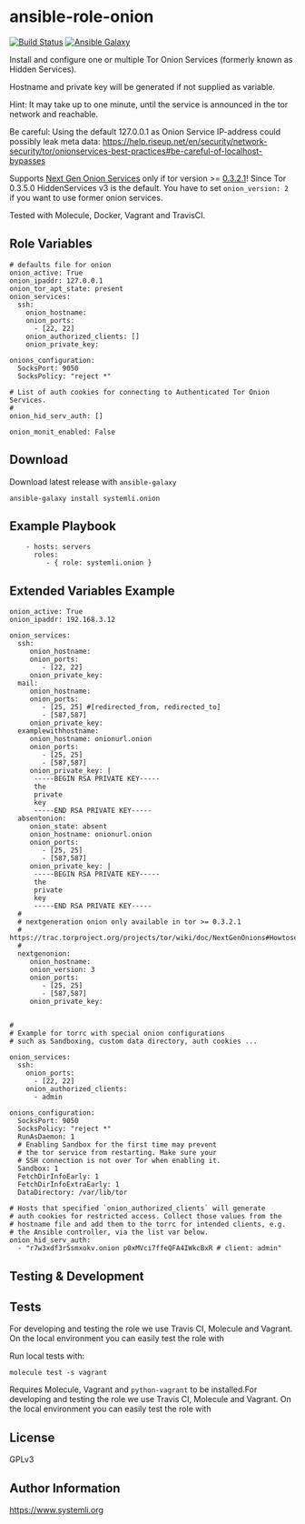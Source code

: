 ansible-role-onion
===========================

[![Build Status](https://travis-ci.org/systemli/ansible-role-onion.svg)](https://travis-ci.org/systemli/ansible-role-onion) [![Ansible Galaxy](http://img.shields.io/badge/ansible--galaxy-onion-blue.svg)](https://galaxy.ansible.com/systemli/onion/)


Install and configure one or multiple Tor Onion Services (formerly known as Hidden Services).

Hostname and private key will be generated if not supplied as variable.

Hint: It may take up to one minute, until the service is announced in the tor network and reachable.

Be careful: Using the default 127.0.0.1 as Onion Service IP-address could possibly leak meta data: https://help.riseup.net/en/security/network-security/tor/onionservices-best-practices#be-careful-of-localhost-bypasses

Supports [Next Gen Onion Services](https://trac.torproject.org/projects/tor/wiki/doc/NextGenOnions#Howtosetupyourownprop224service) only if tor version >= [0.3.2.1](https://blog.torproject.org/tor-0321-alpha-released-support-next-gen-onion-services-and-kist-scheduler)!
Since Tor 0.3.5.0 HiddenServices v3 is the default. You have to set `onion_version: 2` if you want to use former onion services.


Tested with Molecule, Docker, Vagrant and TravisCI.

Role Variables
--------------

```
# defaults file for onion
onion_active: True
onion_ipaddr: 127.0.0.1
onion_tor_apt_state: present
onion_services:
  ssh:
    onion_hostname:
    onion_ports:
      - [22, 22]
    onion_authorized_clients: []
    onion_private_key:

onions_configuration:
  SocksPort: 9050
  SocksPolicy: "reject *"

# List of auth cookies for connecting to Authenticated Tor Onion Services.
#
onion_hid_serv_auth: []

onion_monit_enabled: False
```

Download
--------

Download latest release with `ansible-galaxy`

	ansible-galaxy install systemli.onion

Example Playbook
----------------

```
    - hosts: servers
      roles:
         - { role: systemli.onion }
```

Extended Variables Example
--------------------------

```
onion_active: True
onion_ipaddr: 192.168.3.12

onion_services:
  ssh:
     onion_hostname:
     onion_ports:
        - [22, 22]
     onion_private_key:
  mail:
     onion_hostname:
     onion_ports:
        - [25, 25] #[redirected_from, redirected_to]
        - [587,587]
     onion_private_key:
  examplewithhostname:
     onion_hostname: onionurl.onion
     onion_ports:
        - [25, 25]
        - [587,587]
     onion_private_key: |
      -----BEGIN RSA PRIVATE KEY-----
      the
      private
      key
      -----END RSA PRIVATE KEY-----
  absentonion:
     onion_state: absent
     onion_hostname: onionurl.onion
     onion_ports:
        - [25, 25]
        - [587,587]
     onion_private_key: |
      -----BEGIN RSA PRIVATE KEY-----
      the
      private
      key
      -----END RSA PRIVATE KEY-----
  #
  # nextgeneration onion only available in tor >= 0.3.2.1
  # https://trac.torproject.org/projects/tor/wiki/doc/NextGenOnions#Howtosetupyourownprop224service
  #
  nextgenonion:
     onion_hostname:
     onion_version: 3
     onion_ports:
        - [25, 25] 
        - [587,587]
     onion_private_key:


#
# Example for torrc with special onion configurations
# such as Sandboxing, custom data directory, auth cookies ...

onion_services:
  ssh:
    onion_ports:
      - [22, 22]
    onion_authorized_clients:
      - admin

onions_configuration:
  SocksPort: 9050
  SocksPolicy: "reject *"
  RunAsDaemon: 1
  # Enabling Sandbox for the first time may prevent
  # the tor service from restarting. Make sure your
  # SSH connection is not over Tor when enabling it.
  Sandbox: 1
  FetchDirInfoEarly: 1
  FetchDirInfoExtraEarly: 1
  DataDirectory: /var/lib/tor

# Hosts that specified `onion_authorized_clients` will generate
# auth cookies for restricted access. Collect those values from the
# hostname file and add them to the torrc for intended clients, e.g.
# the Ansible controller, via the list var below.
onion_hid_serv_auth:
  - "r7w3xdf3r5smxokv.onion p0xMVci7ffeQFA4IWkcBxR # client: admin"
```

Testing & Development
---------------------

Tests
-----

For developing and testing the role we use Travis CI, Molecule and Vagrant. On the local environment you can easily test the role with

Run local tests with:

```
molecule test -s vagrant
```

Requires Molecule, Vagrant and `python-vagrant` to be installed.For developing and testing the role we use Travis CI, Molecule and Vagrant. On the local environment you can easily test the role with


License
-------

GPLv3

Author Information
------------------

https://www.systemli.org

